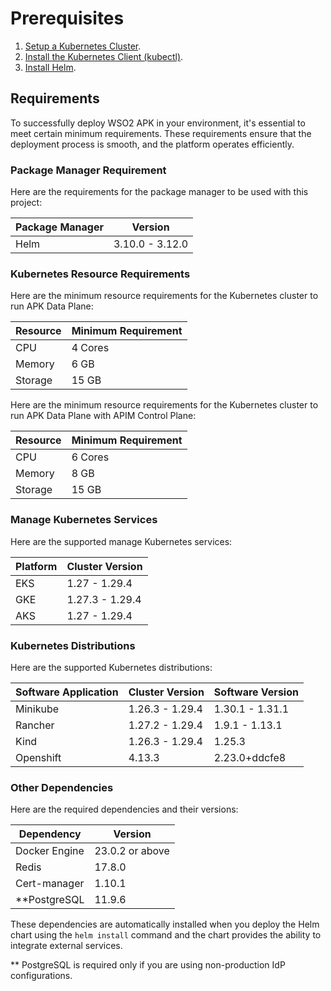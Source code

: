# Prerequisites

1. [Setup a Kubernetes Cluster](https://kubernetes.io/docs/setup).
2. [Install the Kubernetes Client (kubectl)](https://kubernetes.io/docs/tasks/tools/install-kubectl/).
3. [Install Helm](https://helm.sh/docs/intro/install/).


## Requirements
To successfully deploy WSO2 APK in your environment, it's essential to meet certain minimum requirements. These requirements ensure that the deployment process is smooth, and the platform operates efficiently.

### Package Manager Requirement

Here are the requirements for the package manager to be used with this project:

| Package Manager | Version        |
|-----------------|----------------|
| Helm            | 3.10.0 - 3.12.0|


### Kubernetes Resource Requirements

Here are the minimum resource requirements for the Kubernetes cluster to run APK Data Plane:

| Resource  | Minimum Requirement |
|-----------|----------------------|
| CPU       | 4 Cores             |
| Memory    | 6 GB                |
| Storage   | 15 GB               |

Here are the minimum resource requirements for the Kubernetes cluster to run APK Data Plane with APIM Control Plane:

| Resource  | Minimum Requirement |
|-----------|---------------------|
| CPU       | 6 Cores             |
| Memory    | 8 GB                |
| Storage   | 15 GB               |

### Manage Kubernetes Services

Here are the supported manage Kubernetes services:

| Platform     | Cluster Version |
|--------------|-----------------|
| EKS          | 1.27 - 1.29.4   |
| GKE          | 1.27.3 - 1.29.4 |
| AKS          | 1.27   - 1.29.4 |


### Kubernetes Distributions

Here are the supported Kubernetes distributions:

| Software Application | Cluster Version | Software Version |
|----------------------|----------------|------------------|
| Minikube             | 1.26.3 - 1.29.4 | 1.30.1 - 1.31.1  |
| Rancher              | 1.27.2 - 1.29.4 | 1.9.1 - 1.13.1   |
| Kind                 | 1.26.3 - 1.29.4 | 1.25.3           |
| Openshift            | 4.13.3         | 2.23.0+ddcfe8    | 

### Other Dependencies

Here are the required dependencies and their versions:

| Dependency         | Version       |
|--------------------|---------------|
| Docker Engine      | 23.0.2 or above |
| Redis              | 17.8.0        |
| Cert-manager       | 1.10.1        |
| **PostgreSQL         | 11.9.6        |

These dependencies are automatically installed when you deploy the Helm chart using the `helm install` command and the chart provides the ability to integrate external services.

** PostgreSQL is required only if you are using non-production IdP configurations.